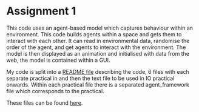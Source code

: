 # Assignment 1

This code uses an agent-based model which captures behaviour within an environment. This code builds agents within a space and gets them to interact with each other. It can read in environmental data, randomise the order of the agent, and get agents to interact with the environment. The model is then displayed as an animation and initialised with data from the web, the model is contained within a GUI.

My code is split into a [README file](https://github.com/eleanorb19/eleanorb19.github.io/blob/9b1d313d9ad0c32ecc1de151fbb8a3bdefd3db47/README.mdh) describing the code, 6 files with each separate practical in and then the text file to be used in IO practical onwards. Within each practical file there is a separated agent_framework file which corresponds to the practical. 

These files can be found [here](https://github.com/eleanorb19/eleanorb19.github.io).

